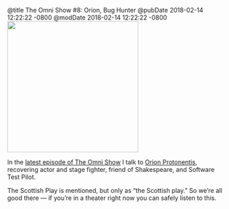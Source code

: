 @title The Omni Show #8: Orion, Bug Hunter
@pubDate 2018-02-14 12:22:22 -0800
@modDate 2018-02-14 12:22:22 -0800
<img src="http://images.inessential.com/Orion1-1.jpg" width="300" height="300" />

In the [latest episode of The Omni Show](https://theomnishow.omnigroup.com/episode/orion-protonentis-software-test-pilot) I talk to [Orion Protonentis](http://micro.blog/orionp), recovering actor and stage fighter, friend of Shakespeare, and Software Test Pilot.

The Scottish Play is mentioned, but only as “the Scottish play.” So we’re all good there — if you’re in a theater right now you can safely listen to this.
